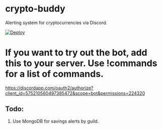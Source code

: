 # crypto-buddy

Alerting system for cryptocurrencies via Discord.

[![Deploy](https://www.herokucdn.com/deploy/button.svg)](https://heroku.com/deploy?template=https://github.com/nikita/crypto-buddy/tree/master)

# If you want to try out the bot, add this to your server. Use !commands for a list of commands.

https://discordapp.com/oauth2/authorize?client_id=575210560497385472&scope=bot&permissions=224320

## Todo:

1. Use MongoDB for savings alerts by guild.
